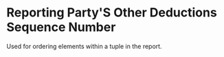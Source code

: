 # Reporting Party'S Other Deductions Sequence Number
Used for ordering elements within a tuple in the report.